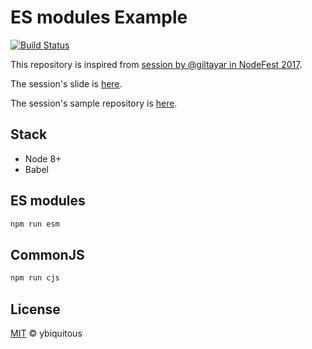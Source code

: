 # ES modules Example

[![Build Status](https://travis-ci.org/ybiquitous/esm-example.svg?branch=master)](https://travis-ci.org/ybiquitous/esm-example)

This repository is inspired from [session by @giltayar in NodeFest 2017](http://nodefest.jp/2017/schedule.html#gil).

The session's slide is [here](https://docs.google.com/presentation/d/1JKnj-HvAwkba9GMEuEqZjMPzAaZTL7j2f1n4JjOWXhs).

The session's sample repository is [here](https://github.com/giltayar/node-esm-tea).

## Stack

- Node 8+
- Babel

## ES modules

```sh
npm run esm
```

## CommonJS

```sh
npm run cjs
```

## License

[MIT](LICENSE) © ybiquitous
